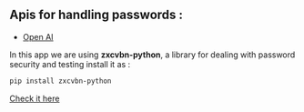## Apis for handling passwords :
- [Open AI](https://openai.com/api/)

In this app we are using **zxcvbn-python**, a library for dealing with password security  and testing 
install it as :

```bash 
pip install zxcvbn-python
```

[Check it here ](https://password-strength-meter-muhammadaffan.streamlit.app/)